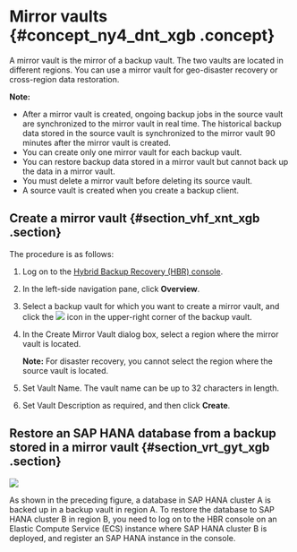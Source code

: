 # Mirror vaults {#concept_ny4_dnt_xgb .concept}

A mirror vault is the mirror of a backup vault. The two vaults are located in different regions. You can use a mirror vault for geo-disaster recovery or cross-region data restoration.

**Note:** 

-   After a mirror vault is created, ongoing backup jobs in the source vault are synchronized to the mirror vault in real time. The historical backup data stored in the source vault is synchronized to the mirror vault 90 minutes after the mirror vault is created.
-   You can create only one mirror vault for each backup vault.
-   You can restore backup data stored in a mirror vault but cannot back up the data in a mirror vault.
-   You must delete a mirror vault before deleting its source vault.
-   A source vault is created when you create a backup client.

## Create a mirror vault {#section_vhf_xnt_xgb .section}

The procedure is as follows:

1.  Log on to the [Hybrid Backup Recovery \(HBR\) console](https://hbr.console.aliyun.com).
2.  In the left-side navigation pane, click **Overview**.
3.  Select a backup vault for which you want to create a mirror vault, and click the ![](http://static-aliyun-doc.oss-cn-hangzhou.aliyuncs.com/assets/img/132497/156894483639694_en-US.png) icon in the upper-right corner of the backup vault.
4.  In the Create Mirror Vault dialog box, select a region where the mirror vault is located.

    **Note:** For disaster recovery, you cannot select the region where the source vault is located.

5.  Set Vault Name. The vault name can be up to 32 characters in length.
6.  Set Vault Description as required, and then click **Create**.

## Restore an SAP HANA database from a backup stored in a mirror vault {#section_vrt_gyt_xgb .section}

![](http://static-aliyun-doc.oss-cn-hangzhou.aliyuncs.com/assets/img/162161/156894483661567_en-US.jpg)

As shown in the preceding figure, a database in SAP HANA cluster A is backed up in a backup vault in region A. To restore the database to SAP HANA cluster B in region B, you need to log on to the HBR console on an Elastic Compute Service \(ECS\) instance where SAP HANA cluster B is deployed, and register an SAP HANA instance in the console.

